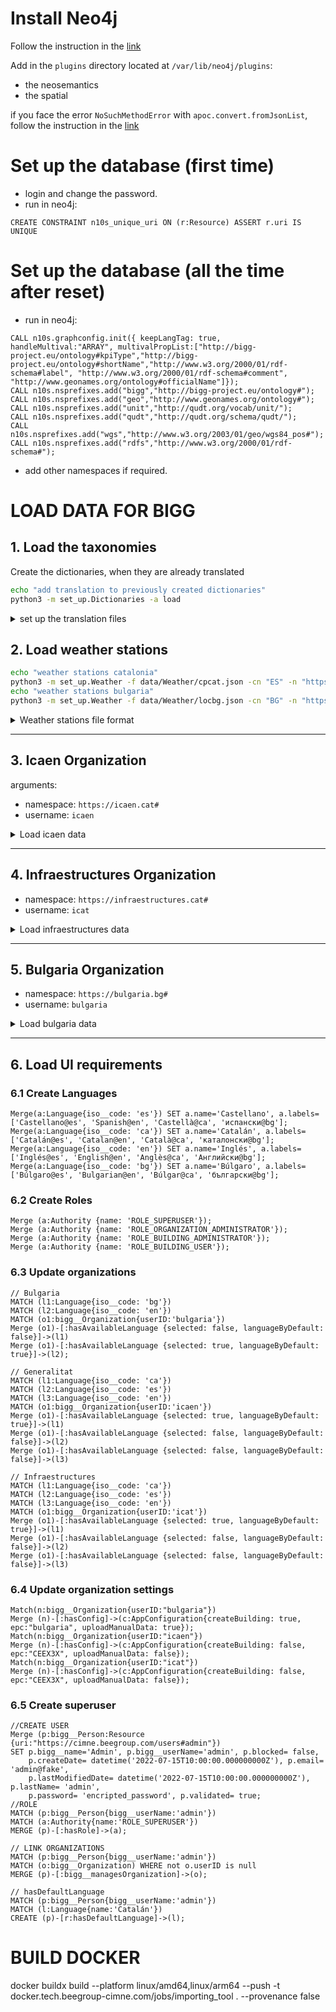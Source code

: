 # Install Neo4j

Follow the instruction in the [link](https://neo4j.com/docs/operations-manual/current/installation/linux/debian/#debian-installation)

Add in the `plugins` directory located at `/var/lib/neo4j/plugins`:
 - the neosemantics
 - the spatial

if you face the error `NoSuchMethodError` with `apoc.convert.fromJsonList`, follow the instruction in the [link](https://github.com/neo4j-contrib/neo4j-apoc-procedures/issues/2861)

# Set up the database (first time)
- login and change the password.
- run in neo4j:
```cypher 
CREATE CONSTRAINT n10s_unique_uri ON (r:Resource) ASSERT r.uri IS UNIQUE
```
# Set up the database (all the time after reset)
- run in neo4j:
```cypher
CALL n10s.graphconfig.init({ keepLangTag: true, handleMultival:"ARRAY", multivalPropList:["http://bigg-project.eu/ontology#kpiType","http://bigg-project.eu/ontology#shortName","http://www.w3.org/2000/01/rdf-schema#label", "http://www.w3.org/2000/01/rdf-schema#comment", "http://www.geonames.org/ontology#officialName"]});
CALL n10s.nsprefixes.add("bigg","http://bigg-project.eu/ontology#");
CALL n10s.nsprefixes.add("geo","http://www.geonames.org/ontology#");
CALL n10s.nsprefixes.add("unit","http://qudt.org/vocab/unit/");
CALL n10s.nsprefixes.add("qudt","http://qudt.org/schema/qudt/");
CALL n10s.nsprefixes.add("wgs","http://www.w3.org/2003/01/geo/wgs84_pos#");
CALL n10s.nsprefixes.add("rdfs","http://www.w3.org/2000/01/rdf-schema#");
```
* add other namespaces if required.

# LOAD DATA FOR BIGG

## 1. Load the taxonomies
Create the dictionaries, when they are already translated
```bash
echo "add translation to previously created dictionaries"
python3 -m set_up.Dictionaries -a load
```

<details>
  <summary>set up the translation files</summary>

```bash
echo "create dictionaries without translation"
python3 -m set_up.Dictionaries -a load_translate(deprecated)
echo "create translation files for the taxonomies"
python3 -m set_up.Dictionaries -a create(deprecated)
echo "add translation to previously created dictionaries"
python3 -m set_up.Dictionaries -a translate(deprecated)
```
</details>


## 2. Load weather stations
```bash
echo "weather stations catalonia"
python3 -m set_up.Weather -f data/Weather/cpcat.json -cn "ES" -n "https://weather.beegroup-cimne.com#" -c
echo "weather stations bulgaria"
python3 -m set_up.Weather -f data/Weather/locbg.json -cn "BG" -n "https://weather.beegroup-cimne.com#" -c
```
<details>
  <summary>Weather stations file format</summary>

Weather station file should be in the form {"name":["lat", "lon"], ...}
</details>

----
## 3. Icaen Organization 

arguments:
 - namespace: `https://icaen.cat#`
 - username: `icaen`

<details>
    <summary>Load icaen data</summary>

### 3.1 Set up the organization and data sources
```bash
echo "org"
python3 -m set_up.Organizations -f data/Organizations/gencat-organizations2.xls -name "Generalitat de Catalunya" -u "icaen" -n "https://icaen.cat#"
echo "Gemweb source"
python3 -m set_up.DataSources -u "icaen" -n "https://icaen.cat#" -f data/DataSources/gemweb.xls -d GemwebSource
echo "datadis source"
python3 -m set_up.DataSources -u "icaen" -n "https://icaen.cat#" -f data/DataSources/datadis.xls -d DatadisSource
echo "nedgia source"
python3 -m set_up.DataSources -u "icaen" -n "https://icaen.cat#" -f data/DataSources/nedgia.xls -d NedgiaSource
echo "simpleTariff source"
python3 -m set_up.DataSources -u "icaen" -n "https://icaen.cat#" -f data/DataSources/simpleTariff.xls -d SimpleTariffSource
echo "co2Emisions source"
python3 -m set_up.DataSources -u "icaen" -n "https://icaen.cat#" -f data/DataSources/simpleTariff.xls -d CO2EmissionsSource
```

### 3.2. Harmonize the static data

Load from HBASE (recomended when re-harmonizing)

```bash
echo "GPG"
python3 -m harmonizer -so GPG -u "icaen" -n "https://icaen.cat#" -o -c
echo "Gemweb"
python3 -m harmonizer -so Gemweb -u "icaen" -n "https://icaen.cat#" -c
echo "Genercat"
python3 -m harmonizer -so Genercat -u "icaen" -n "https://icaen.cat#" -c
echo "Datadis static"
python3 -m harmonizer -so Datadis -n "https://icaen.cat#" -u icaen -t static -c
python3 -m harmonizer -so CEEC3X -n "https://icaen.cat#" -u icaen -c
python3 -m harmonizer -so OpenData -n "https://icaen.cat#" -u icaen -c
```

<details>
  <summary>Load from KAFKA (online harmonization)</summary>

1. start the harmonizer and store daemons:
```bash
python3 -m harmonizer
python3 -m store
```

2. Launch the gather utilities

```bash
python3 -m gather -so GPG -f "data/GPG/2022-10 SIME-DadesdelsImmobles v2.xlsx" -n "https://icaen.cat#" -st kafka -u icaen
python3 -m gather -so Gemweb -st kafka
python3 -m gather -so Genercat -f data/genercat/data2.xls -u icaen -n "https://icaen.cat#" -st kafka
python3 -m gather -so CEEC3X -f "data/CEEC3X/ceec3x-01639-2TX229LJ9.xml" -b 01639 -id 2TX229LJ9 -n "https://icaen.cat#" -u icaen  -st kafka

python3 -m gather -so Datadis # MR-Job
python3 -m gather -so Weather # MR-Job
python3 -m gather -so OpenData -n "https://icaen.cat#" -u icaen -st kafka

```
</details>


### 3.3. Create a new Tariff and co2Emissions for the organization
The creation queries are made custom or manually or by the UI

```cypher
Match (o:bigg__Organization{userID:"icaen"})
Match (s:SimpleTariffSource) where (s)<-[:hasSource]-(o)
Merge (t:bigg__Tariff:Resource{bigg__tariffCompany:"CIMNE", bigg__tariffName: "electricdefault", uri: "https://icaen.cat#TARIFF-SimpleTariffSource-icaen-electricdefault"})-[:importedFromSource]->(s)
return t;

Match (o:bigg__Organization{userID:"icaen"})
Match (s:SimpleTariffSource) where (s)<-[:hasSource]-(o)
Merge (t:bigg__Tariff:Resource{bigg__tariffCompany:"CIMNE", bigg__tariffName: "gasdefault", uri: "https://icaen.cat#TARIFF-SimpleTariffSource-icaen-gasdefault"})-[:importedFromSource]->(s)
return t;

Match (o:bigg__Organization{userID:"icaen"})
Match (s:CO2EmissionsSource) where (s)<-[:hasSource]-(o)
Merge (t:bigg__CO2EmissionsFactor:Resource{bigg__CO2EmissionsStation:"cataloniaElectric", wgs__lat:40.959, wgs__lon:1.485, uri: "https://icaen.cat#CO2EMISIONS-cataloniaElectric"})-[:importedFromSource]->(s)
return t;

Match (o:bigg__Organization{userID:"icaen"})
Match (s:CO2EmissionsSource) where (s)<-[:hasSource]-(o)
Merge (t:bigg__CO2EmissionsFactor:Resource{bigg__CO2EmissionsStation:"cataloniaGas", wgs__lat:40.959, wgs__lon:1.485, uri: "https://icaen.cat#CO2EMISIONS-cataloniaGas"})-[:importedFromSource]->(s)
return t;
```
### 3.4. Link all buildings to tariff and CO2Emissions
The creation queries are made custom or manually or by the UI

```
Match (bigg__Organization{userID:"icaen"})-[:hasSource]->(:SimpleTariffSource)<-[:importedFromSource]-(t:bigg__Tariff{bigg__tariffName:"electricdefault"})
Match (dt {uri:"http://bigg-project.eu/ontology#Electricity"})
Match (bigg__Organization{userID:"icaen"})-[:bigg__hasSubOrganization*]->()-[:bigg__managesBuilding]->()-[:bigg__hasSpace]->()-[:bigg__hasUtilityPointOfDelivery]->(s)-[:bigg__hasUtilityType]->(dt)
Merge (c:bigg__ContractedTariff:Resource{bigg__contractStartDate: datetime("2000-01-01T00:00:00.000+0100"), bigg__contractName:"electricdefault", uri: s.uri+"_tariff"})
Merge (s)-[:bigg__hasContractedTariff]->(c)
Merge (c)-[:bigg__hasTariff]->(t)
return t;

Match (bigg__Organization{userID:"icaen"})-[:hasSource]->(:SimpleTariffSource)<-[:importedFromSource]-(t:bigg__Tariff{bigg__tariffName:"gasdefault"})
Match (dt {uri:"http://bigg-project.eu/ontology#Gas"})
Match (bigg__Organization{userID:"icaen"})-[:bigg__hasSubOrganization*]->()-[:bigg__managesBuilding]->()-[:bigg__hasSpace]->()-[:bigg__hasUtilityPointOfDelivery]->(s)-[:bigg__hasUtilityType]->(dt)
Merge (c:bigg__ContractedTariff:Resource{bigg__contractStartDate: datetime("2000-01-01T00:00:00.000+0100"), bigg__contractName:"gasdefault", uri: s.uri+"_tariff"})
Merge (s)-[:bigg__hasContractedTariff]->(c)
Merge (c)-[:bigg__hasTariff]->(t)
return t;

Match (bigg__Organization{userID:"icaen"})-[:hasSource]->(:CO2EmissionsSource)<-[:importedFromSource]-(co2:bigg__CO2EmissionsFactor{bigg__CO2EmissionsStation:"cataloniaElectric"})
Match (dt {uri:"http://bigg-project.eu/ontology#Electricity"})
Match (bigg__Organization{userID:"icaen"})-[:bigg__hasSubOrganization*]->()-[:bigg__managesBuilding]->()-[:bigg__hasSpace]->()-[:bigg__hasUtilityPointOfDelivery]->(s)-[:bigg__hasUtilityType]->(dt)
Merge (s)-[:bigg__hasCO2EmissionsFactor]->(co2)
return co2;

Match (bigg__Organization{userID:"icaen"})-[:hasSource]->(:CO2EmissionsSource)<-[:importedFromSource]-(co2:bigg__CO2EmissionsFactor{bigg__CO2EmissionsStation:"cataloniaGas"})
Match (dt {uri:"http://bigg-project.eu/ontology#Gas"})
Match (bigg__Organization{userID:"icaen"})-[:bigg__hasSubOrganization*]->()-[:bigg__managesBuilding]->()-[:bigg__hasSpace]->()-[:bigg__hasUtilityPointOfDelivery]->(s)-[:bigg__hasUtilityType]->(dt)
Merge (s)-[:bigg__hasCO2EmissionsFactor]->(co2)
return co2;
```

### 3.5. Load tariff and co2 timeseries
```bash
python3 -m harmonizer -so SimpleTariff -u icaen -mp "http://bigg-project.eu/ontology#Price" -pp "http://bigg-project.eu/ontology#EnergyConsumptionGridElectricity" -ppu "http://qudt.org/vocab/unit/KiloW-HR" -unit "http://qudt.org/vocab/unit/Euro" -n "https://icaen.cat#" -c 
python3 -m harmonizer -so SimpleTariff -u icaen -mp "http://bigg-project.eu/ontology#Price" -pp "http://bigg-project.eu/ontology#EnergyConsumptionGas" -ppu "http://qudt.org/vocab/unit/KiloW-HR" -unit "http://qudt.org/vocab/unit/Euro" -n "https://icaen.cat#" -c 
python3 -m harmonizer -so CO2Emissions -u icaen -mp "http://bigg-project.eu/ontology#CO2Emissions" -p "http://bigg-project.eu/ontology#EnergyConsumptionGridElectricity" -pu "http://qudt.org/vocab/unit/KiloW-HR" -unit "http://bigg-project.eu/ontology#KiloGM-CO2" -n "https://icaen.cat#" -c 
python3 -m harmonizer -so CO2Emissions -u icaen -mp "http://bigg-project.eu/ontology#CO2Emissions" -p "http://bigg-project.eu/ontology#EnergyConsumptionGas" -pu "http://qudt.org/vocab/unit/KiloW-HR" -unit "http://bigg-project.eu/ontology#KiloGM-CO2" -n "https://icaen.cat#" -c 
```

<details>
<summary>Load from KAFKA</summary>

1. start the harmonizer and store daemons:
```bash
python3 -m harmonizer
python3 -m store
```

2. Launch the gather utilities

```bash
python3 -m gather -so CO2Emissions -f data/CO2Emissions/EMISSIONS_FACT_ELECSP_test01.xlsx -u icaen -di 2015-01-01 -de 2030-01-01 --co2_uid cataloniaElectric -mp "http://bigg-project.eu/ontology#CO2Emissions" -cp "http://bigg-project.eu/ontology#EnergyConsumptionGridElectricity" -cpu "http://qudt.org/vocab/unit/KiloW-HR" -unit "http://bigg-project.eu/ontology#KiloGM-CO2" -n "https://icaen.cat#" -st kafka 
python3 -m gather -so CO2Emissions -f data/CO2Emissions/EMISSIONS_FACT_GASNAT_test01.xlsx -u icaen -di 2015-01-01 -de 2030-01-01 --co2_uid cataloniaGas -mp "http://bigg-project.eu/ontology#CO2Emissions" -cp "http://bigg-project.eu/ontology#EnergyConsumptionGas" -cpu "http://qudt.org/vocab/unit/KiloW-HR" -unit "http://bigg-project.eu/ontology#KiloGM-CO2" -n "https://icaen.cat#" -st kafka 
python3 -m gather -so SimpleTariff -f data/Tariff/Tariff_ELEC_test01.xlsx -u icaen -di 2015-01-01 -de 2030-01-01 -tar electricdefault -mp "http://bigg-project.eu/ontology#Price.EnergyPriceGridElectricity" -pp "http://bigg-project.eu/ontology#EnergyConsumptionGridElectricity" -ppu "http://qudt.org/vocab/unit/KiloW-HR" -cu "http://qudt.org/vocab/unit/Euro" -n "https://icaen.cat#" -st kafka
python3 -m gather -so SimpleTariff -f data/Tariff/Tariff_GASNAT_test01.xlsx -u icaen -di 2015-01-01 -de 2030-01-01 -tar gasdefault -mp "http://bigg-project.eu/ontology#Price.EnergyPriceGas" -pp "http://bigg-project.eu/ontology#EnergyConsumptionGas" -ppu "http://qudt.org/vocab/unit/KiloW-HR" -cu "http://qudt.org/vocab/unit/Euro" -n "https://icaen.cat#" -st kafka 

```

</details>

### 3.6. Link building with the closest Weather Station
```bash
echo "Link WS with Buildings"
python3 -m set_up.Weather -cn "ES" -f data/Weather/cpcat.json -n "https://weather.beegroup-cimne.com#" -u
```

### 3.7. Load Timeseries Data

Fast-Load TS (recommended when re-harmonize)
```bash
echo "Datadis TS"
python3 -m harmonizer -so Datadis -n "https://icaen.cat#" -u icaen -t fast-ts -c
echo "Nedgia"
python3 -m harmonizer -so Inspire -n "https://icaen.cat#" -u icaen -tz "Europe/Madrid" -t fast-ts -c
echo "Weather ts"
python3 -m harmonizer -so Weather -n "https://weather.beegroup-cimne.com#" -t fast-ts -c
```

<details>
 <summary> Load TS (harmonize full timeseries)</summary>

```bash
echo "Datadis TS"
python3 -m harmonizer -so Datadis -n "https://icaen.cat#" -u icaen -t ts -c
echo "Nedgia"
python3 -m harmonizer -so Inspire -n "https://icaen.cat#" -u icaen -tz "Europe/Madrid" -t ts -c
echo "Weather ts"
python3 -m harmonizer -so Weather -n "https://weather.beegroup-cimne.com#" -t ts -c
```

</details>

### 3.8. Create Device AGGREGATORS

```bash
echo "DeviceAggregators datadis"
python3 -m set_up.DeviceAggregator -cn "ES" -t "totalElectricityConsumption"
echo "DeviceAggregators nedgia"
python3 -m set_up.DeviceAggregator -cn "ES" -t "totalGasConsumption"
echo "DeviceAggregators weather"
python3 -m set_up.DeviceAggregator -cn "ES" -t "externalWeather"
```

### 3.9. Create the Generic Buildings

```cypher
Match(n{userID:"icaen"})-[:bigg__hasSubOrganization]->(o{bigg__organizationDivisionType:"Department"})-[:bigg__hasSubOrganization*]->(t{bigg__organizationDivisionType:"Department"}) 
with t 
Match(ut{uri:"http://bigg-project.eu/ontology#Unknown"})
Match(at{uri:"http://bigg-project.eu/ontology#GrossFloorArea"})
Match(atu{uri:"http://qudt.org/vocab/unit/M2"})
Match(lc{uri:"https://sws.geonames.org/6356051/"})
Match(lp{uri:"https://sws.geonames.org/3128759/"})
With t, ut, at,atu

Create(ob:bigg__Organization:Resource:bigg_Thing{bigg__organizationName: "Generic("+t.bigg__organizationName+")", bigg__organizationDivisionType:"Building", generic:1,
uri:"https://icaen.cat#ORGANIZATION-FE"+id(t)}) 
Create(gb:bigg__Building:Resource:bigg_Thing{bigg__buildingIDFromOrganization:"FE"+id(t), bigg__buildingName:"Generic("+t.bigg__organizationName+")", generic:1,
uri:"https://icaen.cat#BUILDING-FE"+id(t)}) 
Create(s:bigg__BuildingSpace:Resource:bigg_Thing{bigg__buildingSpaceName: "Building", generic:1,
uri:"https://icaen.cat#BUILDINGSPACE-FE"+id(t)}) 
Create(a:bigg__Area:Resource:bigg_Thing{bigg__areaValue: "0", generic:1, uri:"https://icaen.cat#AREA-GrossFloorArea-generic-FE"+id(t)}) 
Create(e:bigg__BuildingElement:bigg__BuildingConstructionElement:Resource:bigg_Thing{generic:1, uri:"https://icaen.cat#ELEMENT-FE"+id(t)}) 
Create(bl:bigg__LocationInfo:Resource:bigg_Thing{generic:1, bigg__addressPostalCode:"0000", bigg__addressStreetName:"generic", bigg__addressStreetNumber:"0",
uri:"https://icaen.cat#LOCATION-FE"+id(t)}) 

Merge(t)-[:bigg__hasSubOrganization]->(ob)
Merge(ob)-[:bigg__managesBuilding]->(gb)
Merge(gb)-[:bigg__hasLocationInfo]->(bl)
Merge(bl)-[:bigg__hasAddressCity{selected:true}]->(lc)
Merge(bl)-[:bigg__hasAddressProvince{selected:true}]->(lp)
Merge(gb)-[:bigg__hasSpace]->(s)
Merge(s)-[:bigg__hasArea{selected:true}]->(a)
Merge(a)-[:bigg__hasAreaUnitOfMeasurement]->(atu)
Merge(a)-[:bigg__hasAreaType]->(at)
Merge(s)-[:bigg__isAssociatedWithElement]->(e)
Merge(s)-[:bigg__hasBuildingSpaceUseType{selected:true}]->(ut)
```
</details>

----

## 4. Infraestructures Organization 
 - namespace: `https://infraestructures.cat#`
 - username: `icat`

<details>
  <summary>Load infraestructures data</summary>

### 4.1. Set up organization and data sources

```bash
python3 -m set_up.Organizations -f data/Organizations/infraestructures-organizations.xls -name "Infraestructures.cat" -u "icat" -n "https://infraestructures.cat#"
```

### 4.2. Harmonize the static data
Load from HBASE (recomended when re-harmonizing)

```bash
python3 -m harmonizer -so BIS -u "icat" -n "https://infraestructures.cat#" -c
```

<details>
  <summary>Load from KAFKA (online harmonization)</summary>

1. start the harmonizer and store daemons:
```bash
python3 -m harmonizer
python3 -m store
```

2. Launch the gather utilities
```bash
python3 -m gather -so BIS -f "data/BIS/BIS-infraestructures.xls" -u "icat" -n "https://infraestructures.cat#" -st kafka
```
</details>


### 4.3. Link building with the closest Weather Station
```bash
echo "Link WS with Buildings"
python3 -m set_up.Weather -cn "ES" -f data/Weather/cpcat.json -n "https://weather.beegroup-cimne.com#" -u
```

</details>

----
## 5. Bulgaria Organization
 - namespace: `https://bulgaria.bg#`
 - username: `bulgaria`
<details>
    <summary>Load bulgaria data</summary>

### 5.1. Set up organization and data sources

```bash
echo "main org"
python3 -m set_up.Organizations -f data/Organizations/bulgaria-organizations.xls -name "Bulgaria" -u "bulgaria" -n "https://bulgaria.bg#"
echo "summary source"
python3 -m set_up.DataSources -u "bulgaria" -n "https://bulgaria.bg#" -f data/DataSources/bulgaria.xls -d SummarySource
echo "simpleTariff source"
python3 -m set_up.DataSources -u "bulgaria" -n "https://bulgaria.bg#" -f data/DataSources/bulgaria.xls -d SimpleTariffSource
echo "co2Emisions source"
python3 -m set_up.DataSources -u "bulgaria" -n "https://bulgaria.bg#" -f data/DataSources/bulgaria.xls -d CO2EmissionsSource
```

### 5.2. Harmonize the static data
Load from HBASE (recomended when re-harmonizing)
```bash
python3 -m harmonizer -so Bulgaria -u "bulgaria" -n "https://bulgaria.bg#" -c
```
<details>
    <summary>Load from KAFKA (online harmonization)</summary>

1. start the harmonizer and store daemons:
```bash
python3 -m harmonizer
python3 -m store
```
2. Launch the gather utilities

```bash
python3 -m gather -so Bulgaria -f "data/Bulgaria" -u "bulgaria" -n "https://bulgaria.bg#" -st kafka
```
</details>


### 5.3. Link building with the closest Weather Station

```bash
echo "Link WS with Buildings"
python3 -m set_up.Weather -cn "BG" -f data/Weather/locbg.json -n "https://weather.beegroup-cimne.com#" -u
```

### 5.4. Create a new Tariff and co2Emissions for the organization
The creation queries are made custom or manually or by the UI
```cypher
Match (o:bigg__Organization{userID:"bulgaria"})
Match (s:SimpleTariffSource) where (s)<-[:hasSource]-(o)
Merge (t:bigg__Tariff:Resource{bigg__tariffCompany:"CIMNE", bigg__tariffName: "electricdefault", uri: "https://bulgaria.bg#TARIFF-SimpleTariffSource-bulgaria-electricdefault"})-[:importedFromSource]->(s)
return t;

Match (o:bigg__Organization{userID:"bulgaria"})
Match (s:SimpleTariffSource) where (s)<-[:hasSource]-(o)
Merge (t:bigg__Tariff:Resource{bigg__tariffCompany:"CIMNE", bigg__tariffName: "gasdefault", uri: "https://bulgaria.bg#TARIFF-SimpleTariffSource-bulgaria-gasdefault"})-[:importedFromSource]->(s)
return t;

Match (o:bigg__Organization{userID:"bulgaria"})
Match (s:CO2EmissionsSource) where (s)<-[:hasSource]-(o)
Merge (t:bigg__CO2EmissionsFactor:Resource{bigg__CO2EmissionsStation:"bulgariaElectric", wgs__lon:24.422, wgs__lat:42.721, uri: "https://bulgaria.bg#CO2EMISIONS-bulgariaElectric"})-[:importedFromSource]->(s)
return t;

Match (o:bigg__Organization{userID:"bulgaria"})
Match (s:CO2EmissionsSource) where (s)<-[:hasSource]-(o)
Merge (t:bigg__CO2EmissionsFactor:Resource{bigg__CO2EmissionsStation:"bulgariaGas", wgs__lon:24.422, wgs__lat:42.721, uri: "https://bulgaria.bg#CO2EMISIONS-bulgariaGas"})-[:importedFromSource]->(s)
return t;
```
### 5.5. Link all buildings to tariff and CO2Emissions
```
Match (bigg__Organization{userID:"bulgaria"})-[:hasSource]->(:SimpleTariffSource)<-[:importedFromSource]-(t:bigg__Tariff{bigg__tariffName:"electricdefault"})
Match (dt {uri:"http://bigg-project.eu/ontology#Electricity"})
Match (bigg__Organization{userID:"bulgaria"})-[:bigg__hasSubOrganization*]->()-[:bigg__managesBuilding]->()-[:bigg__hasSpace]->()-[:bigg__hasUtilityPointOfDelivery]->(s)-[:bigg__hasUtilityType]->(dt)
Merge (c:bigg__ContractedTariff:Resource{bigg__contractStartDate: datetime("2000-01-01T00:00:00.000+0100"), bigg__contractName:"electricdefault", uri: s.uri+"_tariff"})
Merge (s)-[:bigg__hasContractedTariff]->(c)
Merge (c)-[:bigg__hasTariff]->(t)
return t;

Match (bigg__Organization{userID:"bulgaria"})-[:hasSource]->(:SimpleTariffSource)<-[:importedFromSource]-(t:bigg__Tariff{bigg__tariffName:"gasdefault"})
Match (dt {uri:"http://bigg-project.eu/ontology#Gas"})
Match (bigg__Organization{userID:"bulgaria"})-[:bigg__hasSubOrganization*]->()-[:bigg__managesBuilding]->()-[:bigg__hasSpace]->()-[:bigg__hasUtilityPointOfDelivery]->(s)-[:bigg__hasUtilityType]->(dt)
Merge (c:bigg__ContractedTariff:Resource{bigg__contractStartDate: datetime("2000-01-01T00:00:00.000+0100"), bigg__contractName:"gasdefault", uri: s.uri+"_tariff"})
Merge (s)-[:bigg__hasContractedTariff]->(c)
Merge (c)-[:bigg__hasTariff]->(t)
return t;

Match (bigg__Organization{userID:"bulgaria"})-[:hasSource]->(:CO2EmissionsSource)<-[:importedFromSource]-(co2:bigg__CO2EmissionsFactor{bigg__CO2EmissionsStation:"bulgariaElectric"})
Match (dt {uri:"http://bigg-project.eu/ontology#Electricity"})
Match (bigg__Organization{userID:"bulgaria"})-[:bigg__hasSubOrganization*]->()-[:bigg__managesBuilding]->()-[:bigg__hasSpace]->()-[:bigg__hasUtilityPointOfDelivery]->(s)-[:bigg__hasUtilityType]->(dt)
Merge (s)-[:bigg__hasCO2EmissionsFactor]->(co2)
return co2;

Match (bigg__Organization{userID:"bulgaria"})-[:hasSource]->(:CO2EmissionsSource)<-[:importedFromSource]-(co2:bigg__CO2EmissionsFactor{bigg__CO2EmissionsStation:"bulgariaGas"})
Match (dt {uri:"http://bigg-project.eu/ontology#Gas"})
Match (bigg__Organization{userID:"bulgaria"})-[:bigg__hasSubOrganization*]->()-[:bigg__managesBuilding]->()-[:bigg__hasSpace]->()-[:bigg__hasUtilityPointOfDelivery]->(s)-[:bigg__hasUtilityType]->(dt)
Merge (s)-[:bigg__hasCO2EmissionsFactor]->(co2)
return co2;
```

### 5.6. Load tariff and co2 timeseries
```bash
python3 -m harmonizer -so SimpleTariff -u bulgaria -mp "http://bigg-project.eu/ontology#Price.EnergyPriceGridElectricity" -pp "http://bigg-project.eu/ontology#EnergyConsumptionGridElectricity" -ppu "http://qudt.org/vocab/unit/KiloW-HR" -unit "http://qudt.org/vocab/unit/Euro" -n "https://bulgaria.bg#" -c 
python3 -m harmonizer -so SimpleTariff -u bulgaria -mp "http://bigg-project.eu/ontology#Price.EnergyPriceGas" -pp "http://bigg-project.eu/ontology#EnergyConsumptionGas" -ppu "http://qudt.org/vocab/unit/KiloW-HR" -unit "http://qudt.org/vocab/unit/Euro" -n "https://bulgaria.bg#" -c 
python3 -m harmonizer -so CO2Emissions -u bulgaria -mp "http://bigg-project.eu/ontology#CO2Emissions" -p "http://bigg-project.eu/ontology#EnergyConsumptionGridElectricity" -pu "http://qudt.org/vocab/unit/KiloW-HR" -unit "http://qudt.org/vocab/unit/KiloGM" -n "https://bulgaria.bg#" -c 
python3 -m harmonizer -so CO2Emissions -u bulgaria -mp "http://bigg-project.eu/ontology#CO2Emissions" -p "http://bigg-project.eu/ontology#EnergyConsumptionGas" -pu "http://qudt.org/vocab/unit/KiloW-HR" -unit "http://qudt.org/vocab/unit/KiloGM" -n "https://bulgaria.bg#" -c 
```
<details>
<summary>Load from kafka</summary>

```bash
python3 -m gather -so CO2Emissions -f data/CO2Emissions/EMISSIONS_FACT_ELECSP_test01.xlsx -u bulgaria -di 2015-01-01 -de 2030-01-01 --co2_uid bulgariaElectric -mp "http://bigg-project.eu/ontology#CO2Emissions" -cp "http://bigg-project.eu/ontology#EnergyConsumptionGridElectricity" -cpu "http://qudt.org/vocab/unit/KiloW-HR" -unit "http://qudt.org/vocab/unit/KiloGM" -n "https://bulgaria.bg#" -st kafka 
python3 -m gather -so CO2Emissions -f data/CO2Emissions/EMISSIONS_FACT_GASNAT_test01.xlsx -u bulgaria -di 2015-01-01 -de 2030-01-01 --co2_uid bulgariaGas -mp "http://bigg-project.eu/ontology#CO2Emissions" -cp "http://bigg-project.eu/ontology#EnergyConsumptionGas" -cpu "http://qudt.org/vocab/unit/KiloW-HR" -unit "http://qudt.org/vocab/unit/KiloGM" -n "https://bulgaria.bg#" -st kafka
python3 -m gather -so SimpleTariff -f data/Tariff/Tariff_ELEC_test01.xlsx -u bulgaria -di 2015-01-01 -de 2030-01-01 -tar electricdefault -mp "http://bigg-project.eu/ontology#Price.EnergyPriceGridElectricity" -pp "http://bigg-project.eu/ontology#EnergyConsumptionGridElectricity" -ppu "http://qudt.org/vocab/unit/KiloW-HR" -cu "http://qudt.org/vocab/unit/Euro" -n "https://bulgaria.cat#" -st kafka
python3 -m gather -so SimpleTariff -f data/Tariff/Tariff_GASNAT_test01.xlsx -u bulgaria -di 2015-01-01 -de 2030-01-01 -tar gasdefault -mp "http://bigg-project.eu/ontology#Price.EnergyPriceGas" -pp "http://bigg-project.eu/ontology#EnergyConsumptionGas" -ppu "http://qudt.org/vocab/unit/KiloW-HR" -cu "http://qudt.org/vocab/unit/Euro" -n "https://bulgaria.cat#" -st kafka 

```
</details>


### 5.7. Create Device AGGREGATORS
```bash
echo "DeviceAggregators datadis"
python3 -m set_up.DeviceAggregator -cn "BG" -t "totalElectricityConsumption" -cn BG
echo "DeviceAggregators nedgia"
python3 -m set_up.DeviceAggregator -cn "BG" -t "totalGasConsumption" -cn BG
echo "DeviceAggregators weather"
python3 -m set_up.DeviceAggregator -cn "BG" -t "externalWeather" -cn BG
```

</details>


----
## 6. Load UI requirements

### 6.1 Create Languages
```cypher
Merge(a:Language{iso__code: 'es'}) SET a.name='Castellano', a.labels=['Castellano@es', 'Spanish@en', 'Castellà@ca', 'испански@bg'];
Merge(a:Language{iso__code: 'ca'}) SET a.name='Catalán', a.labels=['Catalán@es', 'Catalan@en', 'Català@ca', 'каталонски@bg'];
Merge(a:Language{iso__code: 'en'}) SET a.name='Inglés', a.labels=['Inglés@es', 'English@en', 'Anglès@ca', 'Английски@bg'];
Merge(a:Language{iso__code: 'bg'}) SET a.name='Búlgaro', a.labels=['Búlgaro@es', 'Bulgarian@en', 'Búlgar@ca', 'български@bg'];
```

### 6.2 Create Roles
```cypher
Merge (a:Authority {name: 'ROLE_SUPERUSER'});
Merge (a:Authority {name: 'ROLE_ORGANIZATION_ADMINISTRATOR'});
Merge (a:Authority {name: 'ROLE_BUILDING_ADMINISTRATOR'});
Merge (a:Authority {name: 'ROLE_BUILDING_USER'});
```

### 6.3 Update organizations
```cypher
// Bulgaria
MATCH (l1:Language{iso__code: 'bg'}) 
MATCH (l2:Language{iso__code: 'en'}) 
MATCH (o1:bigg__Organization{userID:'bulgaria'}) 
Merge (o1)-[:hasAvailableLanguage {selected: false, languageByDefault: false}]->(l1)
Merge (o1)-[:hasAvailableLanguage {selected: true, languageByDefault: true}]->(l2); 

// Generalitat
MATCH (l1:Language{iso__code: 'ca'}) 
MATCH (l2:Language{iso__code: 'es'}) 
MATCH (l3:Language{iso__code: 'en'}) 
MATCH (o1:bigg__Organization{userID:'icaen'}) 
Merge (o1)-[:hasAvailableLanguage {selected: true, languageByDefault: true}]->(l1)
Merge (o1)-[:hasAvailableLanguage {selected: false, languageByDefault: false}]->(l2)
Merge (o1)-[:hasAvailableLanguage {selected: false, languageByDefault: false}]->(l3)

// Infraestructures
MATCH (l1:Language{iso__code: 'ca'}) 
MATCH (l2:Language{iso__code: 'es'}) 
MATCH (l3:Language{iso__code: 'en'}) 
MATCH (o1:bigg__Organization{userID:'icat'}) 
Merge (o1)-[:hasAvailableLanguage {selected: true, languageByDefault: true}]->(l1)
Merge (o1)-[:hasAvailableLanguage {selected: false, languageByDefault: false}]->(l2)
Merge (o1)-[:hasAvailableLanguage {selected: false, languageByDefault: false}]->(l3)
```

### 6.4 Update organization settings
```cypher
Match(n:bigg__Organization{userID:"bulgaria"}) 
Merge (n)-[:hasConfig]->(c:AppConfiguration{createBuilding: true, epc:"bulgaria", uploadManualData: true});
Match(n:bigg__Organization{userID:"icaen"}) 
Merge (n)-[:hasConfig]->(c:AppConfiguration{createBuilding: false, epc:"CEEX3X", uploadManualData: false});
Match(n:bigg__Organization{userID:"icat"}) 
Merge (n)-[:hasConfig]->(c:AppConfiguration{createBuilding: false, epc:"CEEX3X", uploadManualData: false});
```

### 6.5 Create superuser 
```cypher
//CREATE USER
Merge (p:bigg__Person:Resource {uri:"https://cimne.beegroup.com/users#admin"})
SET p.bigg__name='Admin', p.bigg__userName='admin', p.blocked= false, 
    p.createDate= datetime('2022-07-15T10:00:00.000000000Z'), p.email= 'admin@fake', 
    p.lastModifiedDate= datetime('2022-07-15T10:00:00.000000000Z'), p.lastName= 'admin', 
    p.password= 'encripted_password', p.validated= true;
//ROLE
MATCH (p:bigg__Person{bigg__userName:'admin'})
MATCH (a:Authority{name:'ROLE_SUPERUSER'})
MERGE (p)-[:hasRole]->(a);

// LINK ORGANIZATIONS
MATCH (p:bigg__Person{bigg__userName:'admin'})
MATCH (o:bigg__Organization) WHERE not o.userID is null
MERGE (p)-[:bigg__managesOrganization]->(o);

// hasDefaultLanguage
MATCH (p:bigg__Person{bigg__userName:'admin'})
MATCH (l:Language{name:'Catalán'}) 
CREATE (p)-[r:hasDefaultLanguage]->(l);
```

# BUILD DOCKER
   docker buildx build --platform linux/amd64,linux/arm64 --push -t docker.tech.beegroup-cimne.com/jobs/importing_tool . --provenance false
